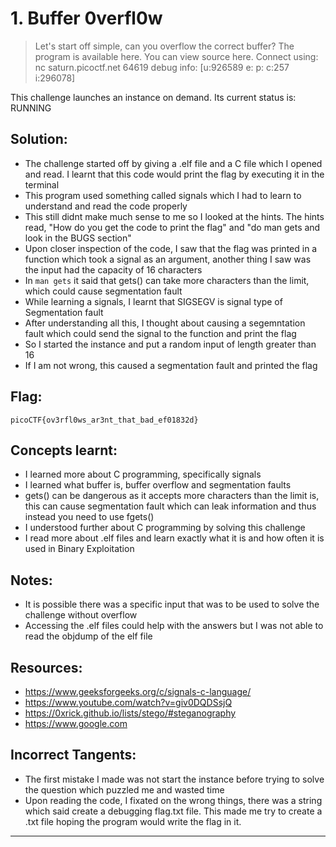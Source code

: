 # 1. Buffer 0verfl0w

> Let's start off simple, can you overflow the correct buffer? The program is available here. You can view source here.
Connect using:
nc saturn.picoctf.net 64619
debug info: [u:926589 e: p: c:257 i:296078]

This challenge launches an instance on demand.
Its current status is: RUNNING



## Solution:

- The challenge started off by giving a .elf file and a C file which I opened and read. I learnt that this code would print the flag by executing it in the terminal
- This program used something called signals which I had to learn to understand and read the code properly
- This still didnt make much sense to me so I looked at the hints. The hints read, "How do you get the code to print the flag" and "do man gets and look in the BUGS section"
- Upon closer inspection of the code, I saw that the flag was printed in a function which took a signal as an argument, another thing I saw was the input had the capacity of 16 characters
- In `man gets` it said that gets() can take more characters than the limit, which could cause segmentation fault
- While learning a signals, I learnt that SIGSEGV is signal type of Segmentation fault
- After understanding all this, I thought about causing a segemntation fault which could send the signal to the function and print the flag
- So I started the instance and put a random input of length greater than 16
- If I am not wrong, this caused a segmentation fault and printed the flag


## Flag:

```
picoCTF{ov3rfl0ws_ar3nt_that_bad_ef01832d}
```

## Concepts learnt:

- I learned more about C programming, specifically signals
- I learned what buffer is, buffer overflow and segmentation faults
- gets() can be dangerous as it accepts more characters than the limit is, this can cause segmentation fault which can leak information and thus instead you need to use fgets()
- I understood further about C programming by solving this challenge
- I read more about .elf files and learn exactly what it is and how often it is used in Binary Exploitation 

## Notes:

- It is possible there was a specific input that was to be used to solve the challenge without overflow
- Accessing the .elf files could help with the answers but I was not able to read the objdump of the elf file

## Resources:

- https://www.geeksforgeeks.org/c/signals-c-language/
- https://www.youtube.com/watch?v=giv0DQDSsjQ
- https://0xrick.github.io/lists/stego/#steganography
- https://www.google.com

## Incorrect Tangents:
- The first mistake I made was not start the instance before trying to solve the question which puzzled me and wasted time
- Upon reading the code, I fixated on the wrong things, there was a string which said create a debugging flag.txt file. This made me try to create a .txt file hoping the program would write the flag in it.

***
